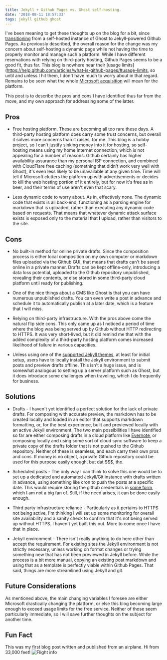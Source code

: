 ```yaml
---
title: Jekyll + Github Pages vs. Ghost self-hosting.
date: '2018-08-11 18:57:33'
tags: jekyll github ghost
---
```

I've been meaning to get these thoughts up on the blog for a bit, since [transitioning](https://vext.info/2018/07/29/migrating-from-ghost-to-jekyll-and-github-pages.html) from a self-hosted instance of Ghost to Jekyll-powered Github Pages. As previously described, the overall reason for the change was my concern about self-hosting a dynamic page while not having the time to properly monitor and manage such a platform. While I have different reservations with relying on third-party hosting, Github Pages seems to be a good fit, thus far. This blog is nowhere near their [usage limits](https://help.github.com/articles/what-is-github-pages/#usage-limits, so until and unless I hit them, I don't have much to worry about in that regard. Remains to be seen what the whole [Microsoft acquisition](https://blogs.microsoft.com/blog/2018/06/04/microsoft-github-empowering-developers/) will mean for the platform.

This post is to describe the pros and cons I have identified thus far from the move, and my own approach for addressing some of the latter.

## Pros
* Free hosting platform. These are becoming all too rare these days. A third-party hosting platform does carry some trust concerns, but overall it solves more concerns than it raises, for me. This blog is a hobby project, so I can't justify sinking money into it for hosting, so self-hosting means using my home Internet connection, which is not appealing for a number of reasons. Github certainly has higher availability assurance than my personal ISP connection, and combined with CloudFlare free caching (something that didn't work very well with Ghost), it's even less likely to be unavailable at any given time. Time will tell if Microsoft clutters the platform up with advertisements or decides to kill the web hosting portion of it entirely, but for now it's free as in beer, and their terms of use aren't even that scary.

* Less dynamic code to worry about. As in, effectively none. The dynamic code that exists is all back-end, functioning as a parsing engine for markdown that is uploaded, rather than executing any dynamic code based on requests. That means that whatever dynamic attack surface exists is exposed only to the material that **I** upload, rather than visitors to the site.

## Cons
* No built-in method for online private drafts. Since the composition process is either local composition on my own computer or markdown files uploaded via the Github GUI, that means that drafts can't be saved online in a private manner. Drafts can be kept offline-only, introducing a data loss potential, uploaded to the Github repository unpublished, revealing their contents, or else stored in some third-party cloud platform until ready for publishing.

* One of the nice things about a CMS like Ghost is that you can have numerous unpublished drafts. You can even write a post in advance and schedule it to automatically publish at a later date, which is a feature that I will miss.

* Relying on third-party infrastructure. With the pros above come the natural flip side cons. This only came up as I noticed a period of time where the blog was being served up by Github without HTTP redirecting to HTTPS. It was very short-lived, but it did remind me that with the added complexity of a third-party hosting platform comes increased likelihood of failure in various capacities.

* Unless using one of the [supported Jekyll themes](https://pages.github.com/themes/), at least for initial setup, users have to locally install the Jekyll environment to submit posts and preview drafts offline. This isn't a huge issue, and is somewhat analogous to setting up a server platform such as Ghost, but it does introduce some challenges when traveling, which I do frequently for business.

## Solutions
* Drafts - I haven't yet identified a perfect solution for the lack of private drafts. For composing with accurate preview, the markdown has to be created locally and loaded in an editor that supports markdown formatting, or, for the best experience, built and previewed locally with an active Jekyll environment. The two main possibilities I have identified so far are either composing drafts in a cloud platform like [Evernote](https://www.evernote.com), or composing locally and using some sort of cloud sync software to keep a private copy of the drafts folder that is not pushed to the Github repository. Neither of these is seamless, and each carry their own pros and cons. If money is no object, a private Github repository could be used for this purpose easily enough, but dat $$$, tho.

* Scheduled posts - The only way I can think to solve this one would be to set up a dedicated and automated Jekyll/Git instance with drafts written in advance, using something like cron to push the posts at a specific date. This would require storing the github credentials in [some form](https://help.github.com/articles/caching-your-github-password-in-git/#platform-all), which I am not a big fan of. Still, if the need arises, it can be done easily enough.

* Third party infrastructure reliance - Particularly as it pertains to HTTPS not being active, I'm thinking I will set up some monitoring for overall site availability and a sanity check to confirm that it's not being served up without HTTPS. I haven't yet built this out. More to come once I have that in place.

* Jekyll environment - There isn't really anything to do here other than accept the requirement. For existing sites the Jekyll environment is not strictly necessary, unless working on format changes or trying something new that has not been previewed in Jekyll before. While the process is a bit more manual, copying an existing post markdown and using that as a template is perfectly viable within Github Pages. That said, things are more streamlined using Jekyll and git.

## Future Considerations
As mentioned above, the main changing variables I foresee are either Microsoft drastically changing the platform, or else this blog becoming large enough to exceed usage limits for the free service. Neither of those seem particularly immediate, so I will save further thoughts on the subject for another time.

## Fun Fact
This was my first blog post written and published from an airplane. Hi from 33,000 feet!
![Flight info](../../../assets/images/2018-08-11-3.06.24-PM.png)
